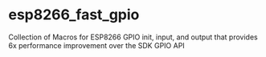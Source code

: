 # esp8266_fast_gpio
Collection of Macros for ESP8266 GPIO init, input, and output that provides 6x performance improvement over the SDK GPIO API
